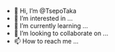 - 👋 Hi, I’m @TsepoTaka
- 👀 I’m interested in ...
- 🌱 I’m currently learning ...
- 💞️ I’m looking to collaborate on ...
- 📫 How to reach me ...

<!---
TsepoTaka/TsepoTaka is a ✨ special ✨ repository because its `README.md` (this file) appears on your GitHub profile.
You can click the Preview link to take a look at your changes.
--->
